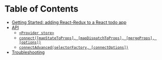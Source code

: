 # Table of Contents



- [Getting Started: adding React-Redux to a React todo app](./GettingStarted.md)
- [API](api.md#api)
  - [`<Provider store>`](api.md#provider-store)
  - [`connect([mapStateToProps], [mapDispatchToProps], [mergeProps], [options])`](api.md#connectmapstatetoprops-mapdispatchtoprops-mergeprops-options)
  - [`connectAdvanced(selectorFactory, [connectOptions])`](api.md#connectadvancedselectorfactory-connectoptions)
- [Troubleshooting](troubleshooting.md#troubleshooting)
